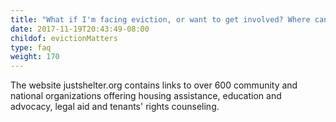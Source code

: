 ```yaml
---
title: "What if I'm facing eviction, or want to get involved? Where can I find resources?"
date: 2017-11-19T20:43:49-08:00
childof: evictionMatters
type: faq
weight: 170
---
```

The website justshelter.org contains links to over 600 community and national organizations offering housing assistance, education and advocacy, legal aid and tenants' rights counseling. 
